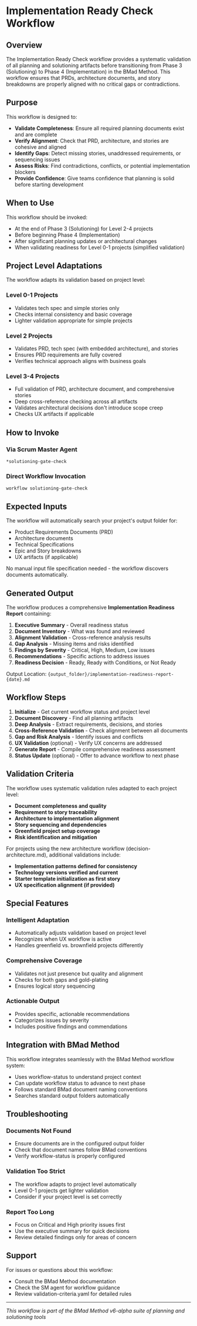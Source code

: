 # Implementation Ready Check Workflow

## Overview

The Implementation Ready Check workflow provides a systematic validation of all planning and solutioning artifacts before transitioning from Phase 3 (Solutioning) to Phase 4 (Implementation) in the BMad Method. This workflow ensures that PRDs, architecture documents, and story breakdowns are properly aligned with no critical gaps or contradictions.

## Purpose

This workflow is designed to:

- **Validate Completeness**: Ensure all required planning documents exist and are complete
- **Verify Alignment**: Check that PRD, architecture, and stories are cohesive and aligned
- **Identify Gaps**: Detect missing stories, unaddressed requirements, or sequencing issues
- **Assess Risks**: Find contradictions, conflicts, or potential implementation blockers
- **Provide Confidence**: Give teams confidence that planning is solid before starting development

## When to Use

This workflow should be invoked:

- At the end of Phase 3 (Solutioning) for Level 2-4 projects
- Before beginning Phase 4 (Implementation)
- After significant planning updates or architectural changes
- When validating readiness for Level 0-1 projects (simplified validation)

## Project Level Adaptations

The workflow adapts its validation based on project level:

### Level 0-1 Projects

- Validates tech spec and simple stories only
- Checks internal consistency and basic coverage
- Lighter validation appropriate for simple projects

### Level 2 Projects

- Validates PRD, tech spec (with embedded architecture), and stories
- Ensures PRD requirements are fully covered
- Verifies technical approach aligns with business goals

### Level 3-4 Projects

- Full validation of PRD, architecture document, and comprehensive stories
- Deep cross-reference checking across all artifacts
- Validates architectural decisions don't introduce scope creep
- Checks UX artifacts if applicable

## How to Invoke

### Via Scrum Master Agent

```
*solutioning-gate-check
```

### Direct Workflow Invocation

```
workflow solutioning-gate-check
```

## Expected Inputs

The workflow will automatically search your project's output folder for:

- Product Requirements Documents (PRD)
- Architecture documents
- Technical Specifications
- Epic and Story breakdowns
- UX artifacts (if applicable)

No manual input file specification needed - the workflow discovers documents automatically.

## Generated Output

The workflow produces a comprehensive **Implementation Readiness Report** containing:

1. **Executive Summary** - Overall readiness status
2. **Document Inventory** - What was found and reviewed
3. **Alignment Validation** - Cross-reference analysis results
4. **Gap Analysis** - Missing items and risks identified
5. **Findings by Severity** - Critical, High, Medium, Low issues
6. **Recommendations** - Specific actions to address issues
7. **Readiness Decision** - Ready, Ready with Conditions, or Not Ready

Output Location: `{output_folder}/implementation-readiness-report-{date}.md`

## Workflow Steps

1. **Initialize** - Get current workflow status and project level
2. **Document Discovery** - Find all planning artifacts
3. **Deep Analysis** - Extract requirements, decisions, and stories
4. **Cross-Reference Validation** - Check alignment between all documents
5. **Gap and Risk Analysis** - Identify issues and conflicts
6. **UX Validation** (optional) - Verify UX concerns are addressed
7. **Generate Report** - Compile comprehensive readiness assessment
8. **Status Update** (optional) - Offer to advance workflow to next phase

## Validation Criteria

The workflow uses systematic validation rules adapted to each project level:

- **Document completeness and quality**
- **Requirement to story traceability**
- **Architecture to implementation alignment**
- **Story sequencing and dependencies**
- **Greenfield project setup coverage**
- **Risk identification and mitigation**

For projects using the new architecture workflow (decision-architecture.md), additional validations include:

- **Implementation patterns defined for consistency**
- **Technology versions verified and current**
- **Starter template initialization as first story**
- **UX specification alignment (if provided)**

## Special Features

### Intelligent Adaptation

- Automatically adjusts validation based on project level
- Recognizes when UX workflow is active
- Handles greenfield vs. brownfield projects differently

### Comprehensive Coverage

- Validates not just presence but quality and alignment
- Checks for both gaps and gold-plating
- Ensures logical story sequencing

### Actionable Output

- Provides specific, actionable recommendations
- Categorizes issues by severity
- Includes positive findings and commendations

## Integration with BMad Method

This workflow integrates seamlessly with the BMad Method workflow system:

- Uses workflow-status to understand project context
- Can update workflow status to advance to next phase
- Follows standard BMad document naming conventions
- Searches standard output folders automatically

## Troubleshooting

### Documents Not Found

- Ensure documents are in the configured output folder
- Check that document names follow BMad conventions
- Verify workflow-status is properly configured

### Validation Too Strict

- The workflow adapts to project level automatically
- Level 0-1 projects get lighter validation
- Consider if your project level is set correctly

### Report Too Long

- Focus on Critical and High priority issues first
- Use the executive summary for quick decisions
- Review detailed findings only for areas of concern

## Support

For issues or questions about this workflow:

- Consult the BMad Method documentation
- Check the SM agent for workflow guidance
- Review validation-criteria.yaml for detailed rules

---

_This workflow is part of the BMad Method v6-alpha suite of planning and solutioning tools_
